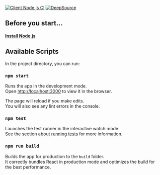 [![Client Node.js CI](https://github.com/COP4331-Large-Project/client/actions/workflows/CI-client.yml/badge.svg)](https://github.com/COP4331-Large-Project/client/actions/workflows/CI-client.yml)
[![DeepSource](https://deepsource.io/gh/Imageus-OSS/client.svg/?label=active+issues&show_trend=true)](https://deepsource.io/gh/Imageus-OSS/client/?ref=repository-badge)


## Before you start...

#### [Install Node.js](https://nodejs.org/en/download/)

## Available Scripts

In the project directory, you can run:

### `npm start`

Runs the app in the development mode.\
Open [http://localhost:3000](http://localhost:3000) to view it in the browser.

The page will reload if you make edits.\
You will also see any lint errors in the console.

### `npm test`

Launches the test runner in the interactive watch mode.\
See the section about [running tests](https://facebook.github.io/create-react-app/docs/running-tests) for more information.

### `npm run build`

Builds the app for production to the `build` folder.\
It correctly bundles React in production mode and optimizes the build for the best performance.
